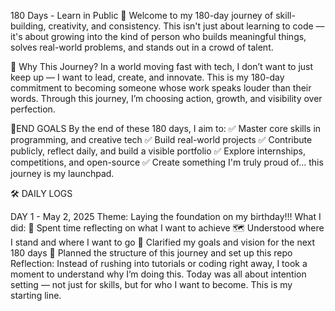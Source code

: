 180 Days - Learn in Public 🚀
Welcome to my 180-day journey of skill-building, creativity, and consistency. This isn't just about learning to code — it's about growing into the kind of person who builds meaningful things, solves real-world problems, and stands out in a crowd of talent.

🌟 Why This Journey?
In a world moving fast with tech, I don’t want to just keep up — I want to lead, create, and innovate. This is my 180-day commitment to becoming someone whose work speaks louder than their words. Through this journey, I’m choosing action, growth, and visibility over perfection.

🎯END GOALS
By the end of these 180 days, I aim to:
✅ Master core skills in programming, and creative tech
✅ Build real-world projects 
✅ Contribute publicly, reflect daily, and build a visible portfolio
✅ Explore internships, competitions, and open-source
✅ Create something I'm truly proud of...
this journey is my launchpad.

🛠️ DAILY LOGS

DAY 1 - May 2, 2025
Theme: Laying the foundation on my birthday!!!
What I did:
🧠 Spent time reflecting on what I want to achieve
🗺️ Understood where I stand and where I want to go
🧩 Clarified my goals and vision for the next 180 days
📝 Planned the structure of this journey and set up this repo
Reflection:
Instead of rushing into tutorials or coding right away, I took a moment to understand why I’m doing this. Today was all about intention setting — not just for skills, but for who I want to become. This is my starting line.

